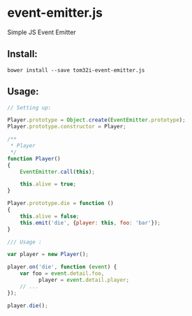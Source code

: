 event-emitter.js
================

Simple JS Event Emitter

## Install:

    bower install --save tom32i-event-emitter.js

## Usage:

```javascript
// Setting up:

Player.prototype = Object.create(EventEmitter.prototype);
Player.prototype.constructor = Player;

/**
 * Player
 */
function Player()
{
    EventEmitter.call(this);

    this.alive = true;
}

Player.prototype.die = function ()
{
    this.alive = false;
    this.emit('die', {player: this, foo: 'bar'});
}

/// Usage :

var player = new Player();

player.on('die', function (event) {
    var foo = event.detail.foo,
          player = event.detail.player;
    // ...
});

player.die();
```
